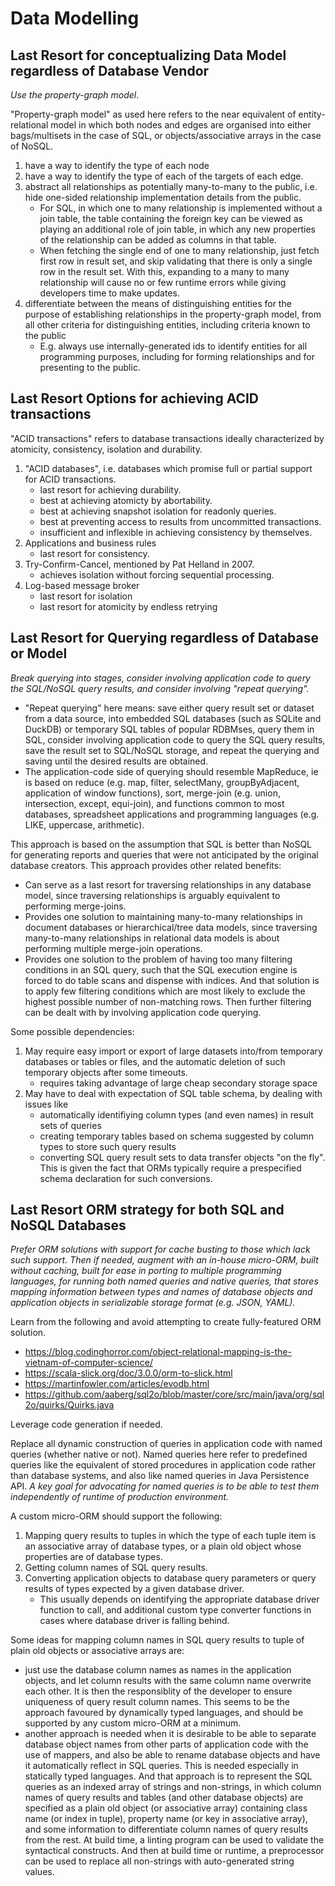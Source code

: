 # Data Modelling

## Last Resort for conceptualizing Data Model regardless of Database Vendor

*Use the property-graph model*.

"Property-graph model" as used here refers to the near equivalent of entity-relational model in which both nodes and edges are organised into either bags/multisets in the case of SQL, or objects/associative arrays in the case of NoSQL.
  1. have a way to identify the type of each node
  1. have a way to identify the type of each of the targets of each edge.
  1. abstract all relationships as potentially many-to-many to the public, i.e. hide one-sided relationship implementation details from the public.
     - For SQL, in which one to many relationship is implemented without a join table, the table containing the foreign key can be viewed as playing an additional role of join table, in which any new properties of the relationship can be added as columns in that table.
     - When fetching the single end of one to many relationship, just fetch first row in result set, and skip validating that there is only a single row in the result set. With this, expanding to a many to many relationship will cause no or few runtime errors while giving developers time to make updates.
  3. differentiate between the means of distinguishing entities for the purpose of establishing relationships in the property-graph model, from all other criteria for distinguishing entities, including criteria known to the public
     - E.g. always use internally-generated ids to identify entities for all programming purposes, including for forming relationships and for presenting to the public.

## Last Resort Options for achieving ACID transactions

"ACID transactions" refers to database transactions ideally characterized by atomicity, consistency, isolation and durability.

  1. "ACID databases", i.e. databases which promise full or partial support for ACID transactions.
     - last resort for achieving durability.
     - best at achieving atomicty by abortability.
     - best at achieving snapshot isolation for readonly queries.
     - best at preventing access to results from uncommitted transactions.
     - insufficient and inflexible in achieving consistency by themselves.
  2. Applications and business rules
     - last resort for consistency.
  1. Try-Confirm-Cancel, mentioned by Pat Helland in 2007.
     - achieves isolation without forcing sequential processing.
  2. Log-based message broker
     - last resort for isolation
     - last resort for atomicity by endless retrying

## Last Resort for Querying regardless of Database or Model

*Break querying into stages, consider involving application code to query the SQL/NoSQL query results, and consider involving "repeat querying".*

  - "Repeat querying" here means: save either query result set or dataset from a data source, into embedded SQL databases (such as SQLite and DuckDB) or temporary SQL tables of popular RDBMses, query them in SQL, consider involving application code to query the SQL query results, save the result set to SQL/NoSQL storage, and repeat the querying and saving until the desired results are obtained.
  - The application-code side of querying should resemble MapReduce, ie is based on reduce (e.g. map, filter, selectMany, groupByAdjacent, application of window functions), sort, 
  merge-join (e.g. union, intersection, except, equi-join), and functions common to most databases, spreadsheet applications and programming languages (e.g. LIKE, uppercase, arithmetic).

This approach is based on the assumption that SQL is better than NoSQL for generating reports and queries that were not anticipated by the original database creators.
This approach provides other related benefits:
  - Can serve as a last resort for traversing relationships in any database model, since traversing relationships is arguably equivalent to performing merge-joins.
  - Provides one solution to maintaining many-to-many relationships in document databases or hierarchical/tree data models, since traversing many-to-many relationships in relational data models is about performing multiple merge-join operations.
  - Provides one solution to the problem of having too many filtering conditions in an SQL query, such that the SQL execution engine is forced to do table scans and dispense with indices. And that solution is to apply few filtering conditions which are most likely to exclude the highest possible
  number of non-matching rows. Then further filtering can be dealt with by involving application code querying.

Some possible dependencies:
  1. May require easy import or export of large datasets into/from temporary databases or tables or files, and the automatic deletion of such temporary objects after some timeouts.
     - requires taking advantage of large cheap secondary storage space
  3. May have to deal with expectation of SQL table schema, by dealing with issues like
     - automatically identifiying column types (and even names) in result sets of queries
     - creating temporary tables based on schema suggested by column types to store such query results
     - converting SQL query result sets to data transfer objects "on the fly". This is given the fact that ORMs typically require a prespecified schema declaration for such conversions.

## Last Resort ORM strategy for both SQL and NoSQL Databases

*Prefer ORM solutions with support for cache busting to those which lack such support. Then if needed, augment with an in-house micro-ORM, built without caching, built for ease in porting to multiple programming languages, for running both named queries and native queries, that stores mapping information between types and names of database objects and application objects in serializable storage format (e.g. JSON, YAML).*

Learn from the following and avoid attempting to create fully-featured ORM solution.
  - https://blog.codinghorror.com/object-relational-mapping-is-the-vietnam-of-computer-science/
  - https://scala-slick.org/doc/3.0.0/orm-to-slick.html
  - https://martinfowler.com/articles/evodb.html
  - https://github.com/aaberg/sql2o/blob/master/core/src/main/java/org/sql2o/quirks/Quirks.java

Leverage code generation if needed.

Replace all dynamic construction of queries in application code with named queries (whether native or not). Named queries here refer to predefined queries like the equivalent of stored procedures in application code rather than database systems, and also like named queries in Java Persistence API. *A key goal for advocating for named queries is to be able to test them independently of runtime of production environment.*

A custom micro-ORM should support the following:

  1. Mapping query results to tuples in which the type of each tuple item is an associative array of database types, or a plain old object whose properties are of database types.
  1. Getting column names of SQL query results.
  1. Converting application objects to database query parameters or query results of types expected by a given database driver.
     - This usually depends on identifying the appropriate database driver function to call, and additional custom type converter functions in cases where database driver is falling behind.


Some ideas for mapping column names in SQL query results to tuple of plain old objects or associative arrays are:
  - just use the database column names as names in the application objects, and let column results with the same column name overwrite each other. It is then the responsiblity of the developer to ensure uniqueness of query result column names. This seems to be the approach favoured by dynamically typed languages, and should be supported by any custom micro-ORM at a minimum.
  - another approach is needed when it is desirable to be able to separate database object names from other parts of application code with the use of mappers, and also be able to rename database objects and have it automatically reflect in SQL queries. This is needed especially in statically typed languages. And that approach is to represent the SQL queries as an indexed array of strings and non-strings, in which column names of query results and tables (and other database objects) are specified as a plain old object (or associative array) containing class name (or index in tuple), property name (or key in associative array), and some information to differentiate column names of query results from the rest. At build time, a linting program can be used to validate the syntactical constructs. And then at build time or runtime, a preprocessor can be used to replace all non-strings with auto-generated string values.

